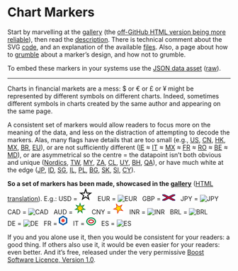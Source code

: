 # Chart Markers #
 
Start by marvelling at the 
[gallery](Documentation/ChartMarkers_Gallery.md) 
(the [off-GitHub HTML version being more reliable](https://www.jdawiseman.com/papers/Chart_Markers/ChartMarkers_Gallery.html)), then read the 
[description](Documentation/ChartMarkers_Description.md). 
There is technical comment about the SVG 
[code](Documentation/ChartMarkers_Code.md), 
and an explanation of the available 
[files](Documentation/ChartMarkers_Files.md). 
Also, a page about how to 
[grumble](Documentation/ChartMarkers_Grumbles.md) 
about a marker&rsquo;s design, and how not to grumble.

To embed these markers in your systems use the [JSON data asset](ChartMarkers.json) ([raw](https://raw.githubusercontent.com/jdaw1/chart_markers/main/ChartMarkers.json)).

---

Charts in financial markets are a mess: $ or &euro; or &pound; or &yen; might be represented by different symbols on different charts. 
Indeed, sometimes different symbols in charts created by the same author and appearing on the same page.

A consistent set of markers would allow readers to focus more on the meaning of the data, and less on the distraction of attempting to decode the markers. 
Alas, many flags have details that are too small (e.g., 
[US](http://en.wikipedia.org/wiki/Flag_of_the_United_States), 
[CN](http://en.wikipedia.org/wiki/Flag_of_China), 
[HK](http://en.wikipedia.org/wiki/Flag_of_Hong_Kong), 
[MX](http://en.wikipedia.org/wiki/Flag_of_Mexico), 
[BR](http://en.wikipedia.org/wiki/Flag_of_Brazil), 
[EU](http://en.wikipedia.org/wiki/Flag_of_Europe)), or are not sufficiently different 
([IE](http://en.wikipedia.org/wiki/Flag_of_Ireland) &asymp; 
[IT](http://en.wikipedia.org/wiki/Flag_of_Italy) &asymp; 
[MX](http://en.wikipedia.org/wiki/Flag_of_Mexico) &asymp; 
[FR](http://en.wikipedia.org/wiki/Flag_of_France) &asymp; 
[RO](http://en.wikipedia.org/wiki/Flag_of_Romania) &asymp; 
[BE](http://en.wikipedia.org/wiki/Flag_of_Belgium) &asymp; 
[MD](http://en.wikipedia.org/wiki/Flag_of_Moldova)), 
or are asymmetrical so the centre = the datapoint isn&rsquo;t both obvious and unique 
([Nordics](http://en.wikipedia.org/wiki/Nordic_cross_flag), 
[TW](http://en.wikipedia.org/wiki/Flag_of_Taiwan), 
[MY](http://en.wikipedia.org/wiki/Flag_of_Malaysia), 
[ZA](http://en.wikipedia.org/wiki/Flag_of_South_Africa), 
[CL](http://en.wikipedia.org/wiki/Flag_of_Chile), 
[UY](http://en.wikipedia.org/wiki/Flag_of_Uruguay), 
[BH](http://en.wikipedia.org/wiki/Flag_of_Bahrain), 
[QA](http://en.wikipedia.org/wiki/Flag_of_Qatar)), 
or have much white at the edge 
([JP](http://en.wikipedia.org/wiki/Flag_of_Japan), 
[ID](http://en.wikipedia.org/wiki/Flag_of_Indonesia), 
[SG](http://en.wikipedia.org/wiki/Flag_of_Singapore), 
[IL](http://en.wikipedia.org/wiki/Flag_of_Israel), 
[PL](http://en.wikipedia.org/wiki/Flag_of_Poland), 
[BG](http://en.wikipedia.org/wiki/Flag_of_Bulgaria), 
[SK](http://en.wikipedia.org/wiki/Flag_of_Slovakia), 
[SI](http://en.wikipedia.org/wiki/Flag_of_Slovenia), 
[CY](http://en.wikipedia.org/wiki/Flag_of_Cyprus)).

**So a set of markers has been made, showcased in the [gallery](Documentation/ChartMarkers_Gallery.md)** ([HTML translation](https://www.jdawiseman.com/papers/Chart_Markers/ChartMarkers_Gallery.html)). E.g.: 
<nobr><span class="markerID">USD</span>&nbsp;=&nbsp;![USD](Documentation/USD_baseline.svg)</nobr>&nbsp;&nbsp; 
<nobr><span class="markerID">EUR</span>&nbsp;=&nbsp;![EUR](ChartMarkers/EUR.svg)</nobr>&nbsp;&nbsp; 
<nobr><span class="markerID">GBP</span>&nbsp;=&nbsp;![GBP](ChartMarkers/GBP.svg)</nobr>&nbsp;&nbsp; 
<nobr><span class="markerID">JPY</span>&nbsp;=&nbsp;![JPY](ChartMarkers/JPY.svg)</nobr>&nbsp;&nbsp; 
<nobr><span class="markerID">CAD</span>&nbsp;=&nbsp;![CAD](ChartMarkers/CAD.svg)</nobr>&nbsp;&nbsp; 
<nobr><span class="markerID">AUD</span>&nbsp;=&nbsp;![AUD](ChartMarkers/AUD.svg)</nobr>&nbsp;&nbsp; 
<nobr><span class="markerID">CNY</span>&nbsp;=&nbsp;![CNY](ChartMarkers/CNY.svg)</nobr>&nbsp;&nbsp; 
<nobr><span class="markerID">INR</span>&nbsp;=&nbsp;![INR](ChartMarkers/INR.svg)</nobr>&nbsp;&nbsp; 
<nobr><span class="markerID">BRL</span>&nbsp;=&nbsp;![BRL](ChartMarkers/BRL.svg)</nobr>&nbsp;&nbsp; 
<nobr><span class="markerID">DE</span>&nbsp;=&nbsp;![DE](ChartMarkers/DE.svg)</nobr>&nbsp;&nbsp; 
<nobr><span class="markerID">FR</span>&nbsp;=&nbsp;![FR](ChartMarkers/FR.svg)</nobr>&nbsp;&nbsp; 
<nobr><span class="markerID">IT</span>&nbsp;=&nbsp;![IT](ChartMarkers/IT.svg)</nobr>&nbsp;&nbsp; 
<nobr><span class="markerID">ES</span>&nbsp;=&nbsp;![ES](ChartMarkers/ES.svg)</nobr>

If you and you alone use it, then you would be consistent for your readers: a good thing. 
If others also use it, it would be even easier for your readers: even better. 
And it&rsquo;s free, released under the very permissive [Boost Software Licence, Version&nbsp;1.0](https://opensource.org/license/bsl-1-0/).
